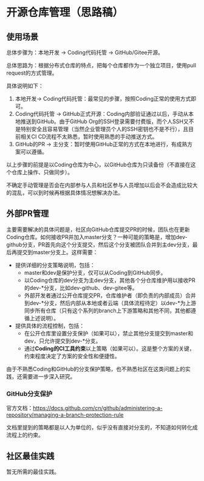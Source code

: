 # 开源仓库管理（思路稿）

## 使用场景

总体步骤为：本地开发 -> Coding代码托管 -> GitHub/Gitee开源。

总体思路为：根据分布式仓库的特点，把每个仓库都作为一个独立项目，使用pull request的方式管理。

具体说明如下：
1. 本地开发-> Coding代码托管：最常见的步骤，按照Coding正常的使用方式即可。
2. Coding代码托管 -> GitHub正式开源：Coding内部验证通过以后，手动从本地推送到GitHub。由于GitHub Org的SSH登录需要付费版，而个人SSH又不是特别安全且容易管理（当然企业管理员个人的SSH密钥也不是不行），且目前相关CI CD流程不太熟悉，暂时使用熟悉的手动推送方式。
3. GitHub的PR -> 主分支：暂时使用GitHub正常的方式在本地进行，有成熟方案可以遵循。

以上步骤的前提是以Coding仓库为中心，以GitHub仓库为只读备份（不直接在这个仓库上操作、只做同步）。

不确定手动管理是否会在内部参与人员和社区参与人员增加以后会不会造成比较大的混乱，可以到时候再根据具体情况想解决办法。

## 外部PR管理

主要需要解决的具体问题是，社区向GitHub仓库提交PR的时候，团队也在更新Coding仓库。如何接收PR并加入master分支？一种可能的策略是，增加dev-github分支，PR首先向这个分支提交，然后这个分支被团队合并到主dev分支，最后再提交到master分支上。这样需要：
- 提供详细的分支策略说明，包括：
    - master和dev是保护分支，仅可以从Coding到GitHub同步。
    - 以Coding仓库的dev分支为主dev分支，其他各个分仓库维护用以接收PR的dev-*分支，比如dev-github、dev-gitee等。
    - 外部开发者通过公开仓库提交PR，仓库维护者（即负责的内部成员）合并到dev-*分支，然后内部从本地或者云端（具体流程待定）以dev-*为上游同步所有仓库（只有这个系列的branch上下游策略和其他不同，其他都遵循上述说明）。
- 提供具体的流程控制，包括：
    - 在公开仓库里设置分支保护（如果可以），禁止其他分支提交到master和dev，只允许提交到dev-*分支。
    - 通过**Coding的CI工具约束**以上策略（如果可以）。这是整个方案的关键，约束程度决定了方案的安全性和便捷性。

由于不熟悉Coding和GitHub的分支保护策略，也不熟悉社区在这类问题上的实践，还需要进一步深入研究。

### GitHub分支保护

官方文档：https://docs.github.com/cn/github/administering-a-repository/managing-a-branch-protection-rule

文档里提到的策略都是以人为单位的，似乎没有直接对分支的，不知道如何转化成流程上的约束。

## 社区最佳实践

暂无所需的最佳实践。